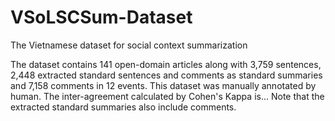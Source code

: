 # VSoLSCSum-Dataset
The Vietnamese dataset for social context summarization

The dataset contains 141 open-domain articles along with 3,759 sentences, 2,448 extracted standard sentences and comments as standard summaries and 7,158 comments in 12 events. This dataset was manually annotated by human. The inter-agreement calculated by Cohen's Kappa is... Note that the extracted standard summaries also include comments.

